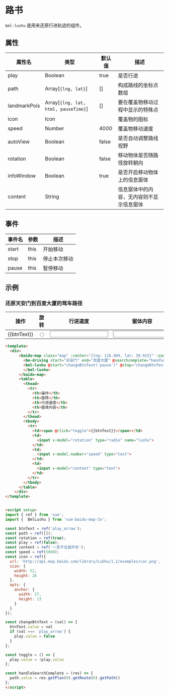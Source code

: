 # 路书

`bml-lushu` 是用来还原行进轨迹的组件。

## 属性

|属性名|类型|默认值|描述|
|------|-----|------|----|
|play|Boolean|true|是否行进|
|path|Array[`{lng, lat}`]|[]|构成路线的坐标点数组|
|landmarkPois|Array[`{lng, lat, html, pauseTime}`]|[]|要在覆盖物移动过程中显示的特殊点|
|icon|Icon||覆盖物的图标|
|speed|Number|4000|覆盖物移动速度|
|autoView|Boolean|false|是否自动调整路线视野|
|rotation|Boolean|false|移动物体是否随路径旋转朝向|
|infoWindow|Boolean|true|是否开启移动物体上的信息窗体|
|content|String||信息窗体中的内容，无内容则不显示信息窗体|

## 事件

|事件名|参数|描述|
|------|----|----|
|start|this|开始移动|
|stop|this|停止本次移动|
|pause|this|暂停移动|

## 示例

### 还原天安门到百度大厦的驾车路径

<div>
  <baidu-map class="map" :center="{lng: 116.404, lat: 39.915}" :zoom="11">
    <bm-driving start="天安门" end="百度大厦" @searchcomplete="handleSearchComplete" :panel="false" :autoViewport="true"></bm-driving>
    <component v-if="bmlLushu" :is="bmlLushu" @start="changeBtnText('pause')" @stop="changeBtnText('play_arrow')" @pause="changeBtnText('play_arrow')" :path="path" :rotation="rotation" :content="content" :infoWindow="true" :speed="speed" :icon="icon" :play="play">
    </component>
  </baidu-map>
  <table>
    <thead>
      <tr>
        <th>操作</th>
        <th>旋转</th>
        <th>行进速度</th>
        <th>窗体内容</th>
      </tr>
    </thead>
    <tbody>
      <tr>
        <td><span @click="toggle">{{btnText}}</span></td>
        <td>
          <input v-model="rotation" type="radio" name="lushu">
        </td>
        <td>
          <input v-model.number="speed" type="text">
        </td>
        <td>
          <input v-model="content" type="text">
        </td>
      </tr>
    </tbody>
  </table>
</div>


<script setup>
import { ref, onMounted } from 'vue';

const btnText = ref('play_arrow');
const path = ref([]);
const rotation = ref(true);
const play = ref(false);
const content = ref('一言不合就开车');
const speed = ref(5000);
const icon = ref({
  url: 'http://api.map.baidu.com/library/LuShu/1.2/examples/car.png',
  size: {
    width: 52,
    height: 26
  },
  opts: {
    anchor: {
      width: 27,
      height: 13
    }
  }
});
const bmlLushu = ref(null);

onMounted(()=>{
  import('vue-baidu-map-3x/extra/Lushu.vue').then(module=>{
    bmlLushu.value = module.default;
  });
});

const changeBtnText = (val) => {
  btnText.value = val
  if (val === 'play_arrow') {
    play.value = false
  }
};

const toggle = () => {
  play.value = !play.value
};

const handleSearchComplete = (res) => {
  path.value = res.getPlan(0).getRoute(0).getPath()
};
</script>

```html
<template>
  <div>
      <baidu-map class="map" :center="{lng: 116.404, lat: 39.915}" :zoom="11">
        <bm-driving start="天安门" end="百度大厦" @searchcomplete="handleSearchComplete" :panel="false" :autoViewport="true"></bm-driving>
        <bml-lushu @start="changeBtnText('pause')" @stop="changeBtnText('play_arrow')" @pause="changeBtnText('play_arrow')" :path="path" :rotation="rotation" :content="content" :infoWindow="true" :speed="speed" :icon="icon" :play="play">
        </bml-lushu>
      </baidu-map>
      <table>
        <thead>
          <tr>
            <th>操作</th>
            <th>旋转</th>
            <th>行进速度</th>
            <th>窗体内容</th>
          </tr>
        </thead>
        <tbody>
          <tr>
            <td><span @click="toggle">{{btnText}}</span></td>
            <td>
              <input v-model="rotation" type="radio" name="lushu">
            </td>
            <td>
              <input v-model.number="speed" type="text">
            </td>
            <td>
              <input v-model="content" type="text">
            </td>
          </tr>
        </tbody>
      </table>
    </div>
</template>


<script setup>
import { ref } from 'vue';
import {  BmlLushu } from 'vue-baidu-map-3x';

const btnText = ref('play_arrow');
const path = ref([]);
const rotation = ref(true);
const play = ref(false);
const content = ref('一言不合就开车');
const speed = ref(5000);
const icon = ref({
  url: 'http://api.map.baidu.com/library/LuShu/1.2/examples/car.png',
  size: {
    width: 52,
    height: 26
  },
  opts: {
    anchor: {
      width: 27,
      height: 13
    }
  }
});

const changeBtnText = (val) => {
  btnText.value = val
  if (val === 'play_arrow') {
    play.value = false
  }
};

const toggle = () => {
  play.value = !play.value
};

const handleSearchComplete = (res) => {
  path.value = res.getPlan(0).getRoute(0).getPath()
};
</script>
```